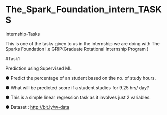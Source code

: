 # The_Spark_Foundation_intern_TASKS
Internship-Tasks

This is one of the tasks given to us in the internship we are doing with The Sparks Foundation i.e GRIP(Graduate Rotational Internship Program )

#Task1

Prediction using Supervised ML

● Predict the percentage of an student based on the no. of study hours.

● What will be predicted score if a student studies for 9.25 hrs/ day?

● This is a simple linear regression task as it involves just 2 variables.

● Dataset : http://bit.ly/w-data
